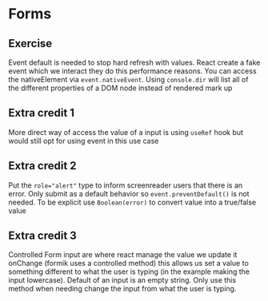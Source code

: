 # Forms

## Exercise

Event default is needed to stop hard refresh with values. React create a fake
event which we interact they do this performance reasons. You can access the
nativeElement via `event.nativeEvent`. Using `console.dir` will list all of the
different properties of a DOM node instead of rendered mark up

## Extra credit 1

More direct way of access the value of a input is using `useRef` hook but would
still opt for using event in this use case

## Extra credit 2

Put the `role="alert"` type to inform screenreader users that there is an error.
Only submit as a default behavior so `event.preventDefault()` is not needed. To
be explicit use `Boolean(error)` to convert value into a true/false value

## Extra credit 3

Controlled Form input are where react manage the value we update it onChange
(formik uses a controlled method) this allows us set a value to something
different to what the user is typing (in the example making the input
lowercase). Default of an input is an empty string. Only use this method when
needing change the input from what the user is typing.
